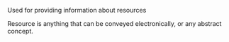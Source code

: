 Used for providing information about resources

Resource is anything that can be conveyed electronically, or any abstract concept.